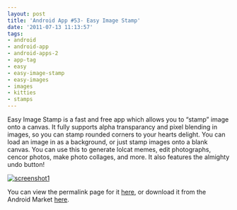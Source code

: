 ```yaml
---
layout: post
title: 'Android App #53- Easy Image Stamp'
date: '2011-07-13 11:13:57'
tags:
- android
- android-app
- android-apps-2
- app-tag
- easy
- easy-image-stamp
- easy-images
- images
- kitties
- stamps
---
```



Easy Image Stamp is a fast and free app which allows you to “stamp” image onto a canvas. It fully supports alpha transparancy and pixel blending in images, so you can stamp rounded corners to your hearts delight. You can load an image in as a background, or just stamp images onto a blank canvas. You can use this to generate lolcat memes, edit photographs, cencor photos, make photo collages, and more. It also features the almighty undo button!

[![](http://66.147.244.180/~hunterda/content/images/2011/07/screenshot1171-180x300.png "screenshot1")](http://hunterdavis.com/android-app-easy-image-stamp)

You can view the permalink page for it [here](http://hunterdavis.com/android-app-easy-image-stamp), or download it from the Android Market [here](https://market.android.com/details?id=com.hunterdavis.easyimagestamp).


